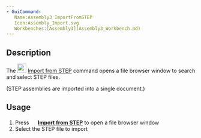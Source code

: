 ```yaml
---
- GuiCommand:
   Name:Assembly3 ImportFromSTEP
   Icon:Assembly_Import.svg
   Workbenches:[Assembly3](Assembly3_Workbench.md)
---
```


## Description

The <img alt="" src=images/Assembly_Import.svg‎‎  style="width:24px;"> [Import from STEP](Assembly3_ImportFromSTEP.md) command opens a file browser window to search and select STEP files.

(STEP assemblies are imported into a single document.)

## Usage

1.  Press **<img src="images/Assembly_Import.svg‎‎" width=16px> [Import from STEP](Assembly3_ImportFromSTEP.md)** to open a file browser window
2.  Select the STEP file to import






